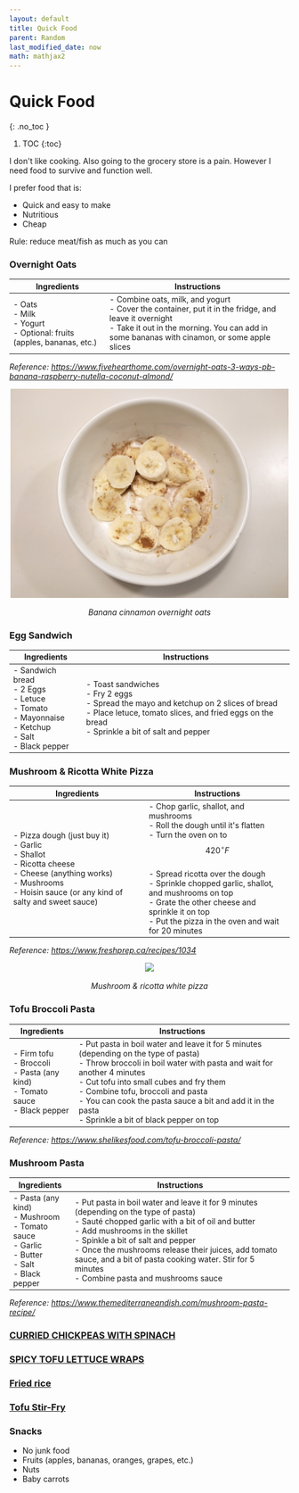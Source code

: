 ```yaml
---
layout: default
title: Quick Food
parent: Random
last_modified_date: now
math: mathjax2
---
```


# Quick Food
{: .no_toc }

1. TOC
{:toc}

I don't like cooking. Also going to the grocery store is a pain. However I need food to survive and function well.  

I prefer food that is:
- Quick and easy to make
- Nutritious
- Cheap

Rule: reduce meat/fish as much as you can

### Overnight Oats

| Ingredients | Instructions |
| --- | --- |
| - Oats<br>- Milk<br>- Yogurt<br>- Optional: fruits (apples, bananas, etc.) | - Combine oats, milk, and yogurt<br>- Cover the container, put it in the fridge, and leave it overnight<br>- Take it out in the morning. You can add in some bananas with cinamon, or some apple slices |

*Reference: https://www.fivehearthome.com/overnight-oats-3-ways-pb-banana-raspberry-nutella-coconut-almond/*

<div style="text-align:center">
    <img src="../../images/random/quick-food/oats.JPG" width="500"/>
    <p style="font-style: italic;">Banana cinnamon overnight oats</p>
</div>


### Egg Sandwich

| Ingredients | Instructions |
| --- | --- |
| - Sandwich bread<br>- 2 Eggs<br>- Letuce<br>- Tomato<br>- Mayonnaise<br>- Ketchup<br>- Salt<br>- Black pepper | - Toast sandwiches<br>- Fry 2 eggs<br>- Spread the mayo and ketchup on 2 slices of bread<br>- Place letuce, tomato slices, and fried eggs on the bread<br>- Sprinkle a bit of salt and pepper |


### Mushroom & Ricotta White Pizza

| Ingredients | Instructions |
| --- | --- |
| - Pizza dough (just buy it)<br>- Garlic<br>- Shallot<br>- Ricotta cheese<br>- Cheese (anything works)<br>- Mushrooms<br>- Hoisin sauce (or any kind of salty and sweet sauce) | - Chop garlic, shallot, and mushrooms<br>- Roll the dough until it's flatten<br>- Turn the oven on to $$ 420^\circ F$$<br>- Spread ricotta over the dough<br>- Sprinkle chopped garlic, shallot, and mushrooms on top<br>- Grate the other cheese and sprinkle it on top<br>- Put the pizza in the oven and wait for 20 minutes |

*Reference: https://www.freshprep.ca/recipes/1034*

<div style="text-align:center">
    <img src="../../images/random/quick-food/pizza.JPG" width="500"/>
    <p style="font-style: italic;">Mushroom & ricotta white pizza</p>
</div>

### Tofu Broccoli Pasta

| Ingredients | Instructions |
| --- | --- |
| - Firm tofu<br>- Broccoli<br>- Pasta (any kind)<br>- Tomato sauce<br>- Black pepper | - Put pasta in boil water and leave it for 5 minutes (depending on the type of pasta)<br>- Throw broccoli in boil water with pasta and wait for another 4 minutes<br>- Cut tofu into small cubes and fry them<br>- Combine tofu, broccoli and pasta<br>- You can cook the pasta sauce a bit and add it in the pasta<br>- Sprinkle a bit of black pepper on top |

*Reference: https://www.shelikesfood.com/tofu-broccoli-pasta/*


### Mushroom Pasta

| Ingredients | Instructions |
| --- | --- |
| - Pasta (any kind)<br>- Mushroom<br>- Tomato sauce<br>- Garlic<br>- Butter<br>- Salt<br>- Black pepper | - Put pasta in boil water and leave it for 9 minutes (depending on the type of pasta)<br>- Sauté chopped garlic with a bit of oil and butter<br>- Add mushrooms in the skillet<br>- Spinkle a bit of salt and pepper<br>- Once the mushrooms release their juices, add tomato sauce, and a bit of pasta cooking water. Stir for 5 minutes<br>- Combine pasta and mushrooms sauce |

*Reference: https://www.themediterraneandish.com/mushroom-pasta-recipe/*


### [CURRIED CHICKPEAS WITH SPINACH](https://www.budgetbytes.com/curried-chickpeas-spinach/)


### [SPICY TOFU LETTUCE WRAPS](https://damndelicious.net/2013/01/04/spicy-tofu-lettuce-wraps/)

### [Fried rice](https://tasty.co/recipe/healthier-fried-rice)

### [Tofu Stir-Fry](https://www.delish.com/cooking/recipe-ideas/a26090091/tofu-stir-fry-recipe/)

### Snacks

- No junk food
- Fruits (apples, bananas, oranges, grapes, etc.)
- Nuts
- Baby carrots




